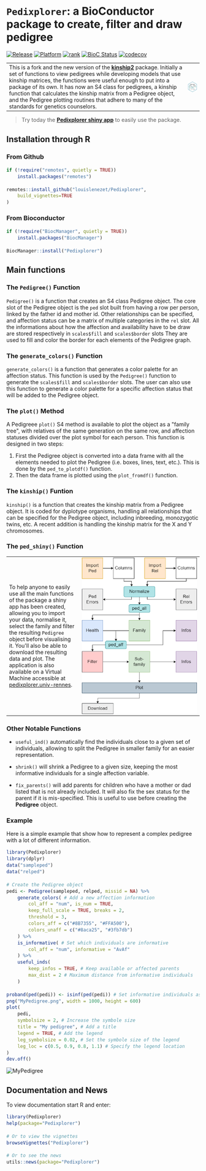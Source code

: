# `Pedixplorer`: a BioConductor package to create, filter and draw pedigree

<!-- badges: start -->
  [![Release](https://img.shields.io/badge/release%20version-1.1.0-green.svg)](https://www.bioconductor.org/packages/Pedixplorer)
  [![Platform](http://www.bioconductor.org/shields/availability/devel/Pedixplorer.svg)](https://www.bioconductor.org/packages/release/bioc/html/Pedixplorer.html#archives)
  [![rank](http://www.bioconductor.org/shields/downloads/release/Pedixplorer.svg)](http://bioconductor.org/packages/stats/bioc/Pedixplorer/)
  [![BioC Status](https://bioconductor.org/shields/build/devel/bioc/Pedixplorer.svg)](http://bioconductor.org/checkResults/devel/bioc-LATEST/Pedixplorer/)
  [![codecov](https://codecov.io/gh/LouisLeNezet/Pedixplorer/graph/badge.svg?token=ZFQ3GZJ4BL)](https://codecov.io/gh/LouisLeNezet/Pedixplorer)
<!-- badges: end -->

|||
|-|-|
| This is a fork and the new version of the [**kinship2**](https://github.com/mayoverse/kinship2) package. Initially a set of functions to view pedigrees while developing models that use kinship matrices, the functions were useful enough to put into a package of its own. It has now an S4 class for pedigrees, a kinship function that calculates the kinship matrix from a Pedigree object, and the Pedigree plotting routines that adhere to many of the standards for genetics counselors. | <img src="https://github.com/LouisLeNezet/Pedixplorer/raw/devel/inst/figures/icon_Pedixplorer.png" align="right" max-height="140" style="align:center;max-height:200px;"/> |

> Try today the [**Pedixplorer shiny app**](https://pedixplorer.univ-rennes.fr/) to easily use the package.

## Installation through R

### From Github

```R
if (!require("remotes", quietly = TRUE))
    install.packages("remotes")

remotes::install_github("louislenezet/Pedixplorer",
    build_vignettes=TRUE
)
```

### From Bioconductor

```R
if (!require("BiocManager", quietly = TRUE))
    install.packages("BiocManager")

BiocManager::install("Pedixplorer")
```

## Main functions

### The `Pedigree()` Function

`Pedigree()` is a function that creates an S4 class Pedigree object.
The core slot of the Pedigree object is the `ped` slot built from having a row
per person, linked by the father id and mother id. Other relationships can be
specified, and affection status can be a matrix of multiple categories in the
`rel` slot. All the informations about how the affection and availability have
to be draw are stored respectively in `scales$fill` and `scales$border` slots
They are used to fill and color the border for each elements of the Pedigree graph.

### The `generate_colors()` Function

`generate_colors()` is a function that generates a color palette for an
affection status. This function is used by the `Pedigree()` function to
generate the `scales$fill` and `scales$border` slots. The user can also
use this function to generate a color palette for a specific affection
status that will be added to the Pedigree object.

### The `plot()` Method

A Pedigreee `plot()` S4 method is available to plot the object as a
"family tree", with relatives of the same generation on the same row,
and affection statuses divided over the plot symbol for each person.
This function is designed in two steps:

1. First the Pedigree object is converted into a data frame with all the
elements needed to plot the Pedigree (i.e. boxes, lines, text, etc.).
This is done by the `ped_to_plotdf()` function.
2. Then the data frame is plotted using the `plot_fromdf()` function.

### The `kinship()` Funtion

`kinship()` is a function that creates the kinship matrix from a Pedigree
object. It is coded for dyplotype organisms, handling all relationships that
can be specified for the Pedigree object, including inbreeding, monozygotic
twins, etc. A recent addition is handling the kinship matrix for the X and Y
chromosomes.

### The `ped_shiny()` Function

| | |
|-|-|
| To help anyone to easily use all the main functions of the package a shiny app has been created, allowing you to import your data, normalise it, select the family and filter the resulting `Pedigree` object before visualising it. You'll also be able to download the resulting data and plot. The application is also available on a Virtual Machine accessible at [pedixplorer.univ-rennes](https://pedixplorer.univ-rennes.fr/).| <img src="https://github.com/LouisLeNezet/Pedixplorer/raw/devel/inst/figures/ShinyAppDiagram.png" alt="shiny-app_diagram" align="right" max-width="300" style="max-width:300px;align:right;"/>|

### Other Notable Functions

* `useful_ind()` automatically find the individuals close to a given
set of individuals, allowing to split the Pedigree in smaller
family for an easier representation.

* `shrink()` will shrink a Pedigree to a given size, keeping the most
informative individuals for a single affection variable.

* `fix_parents()` will add parents for children who have a mother or dad listed
that is not already included. It will also fix the sex status for the parent if
it is mis-specified. This is useful to use before creating the **Pedigree**
object.

### Example

Here is a simple example that show how to represent a complex pedigree with a lot of different information.

```R
library(Pedixplorer)
library(dplyr)
data("sampleped")
data("relped")

# Create the Pedigree object
pedi <- Pedigree(sampleped, relped, missid = NA) %>%
    generate_colors( # Add a new affection information
        col_aff = "num", is_num = TRUE,
        keep_full_scale = TRUE, breaks = 2,
        threshold = 3,
        colors_aff = c("#8B7355", "#FFA500"),
        colors_unaff = c("#8aca25", "#3fb7db")
    ) %>%
    is_informative( # Set which individuals are informative
        col_aff = "num", informative = "AvAf"
    ) %>%
    useful_inds(
        keep_infos = TRUE, # Keep available or affected parents 
        max_dist = 2 # Maximum distance from informative individuals
    )

proband(ped(pedi)) <- isinf(ped(pedi)) # Set informative individuals as proband
png("MyPedigree.png", width = 1000, height = 600)
plot(
    pedi,
    symbolsize = 2, # Increase the symbole size
    title = "My pedigree", # Add a title
    legend = TRUE, # Add the legend
    leg_symbolsize = 0.02, # Set the symbole size of the legend
    leg_loc = c(0.5, 0.9, 0.8, 1.1) # Specify the legend location
)
dev.off()
```

<img src="https://github.com/LouisLeNezet/Pedixplorer/raw/devel/inst/figures/MyPedigree.png" alt="MyPedigree" height="400" style="height:400px;"/>

## Documentation and News

To view documentation start R and enter:

```R
library(Pedixplorer)
help(package="Pedixplorer")

# Or to view the vignettes
browseVignettes("Pedixplorer")

# Or to see the news
utils::news(package="Pedixplorer")
```
